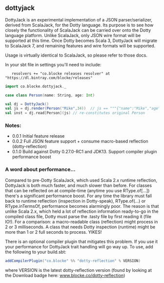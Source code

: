 ## dottyjack

DottyJack is an experimental implementation of a JSON parser/serializer, derived from ScalaJack, for the Dotty language.  Its purpose is to see how closely the functionality of ScalaJack can be carried over onto the Dotty language platform.  Unlike ScalaJack, only JSON wire format will be supported at this time.  Once Dotty becomes Scala 3, DottyJack will migrate to ScalaJack 7, and remaining features and wire formats will be supported.

Usage is virtually identical to ScalaJack, so please refer to those docs.

In your sbt file in settings you'll need to include:  
```
   resolvers += "co.blocke releases resolver" at "https://dl.bintray.com/blocke/releases"
```

```scala
import co.blocke.dottyjack._

case class Person(name: String, age: Int)

val dj = DottyJack()
val js = dj.render(Person("Mike",34))  // js == """{"name":"Mike","age":34}"""
val inst = dj.read[Person](js) // re-constitutes original Person
```


### Notes:

* 0.0.1 Initial feature release
* 0.0.2 Full JSON feature support + consume macro-based reflection (dotty-reflection)
* 0.1.0 Build against Dotty 0.27.0-RC1 and JDK13.  Support compiler plugin performance boost


### A word about performance...
Compared to pre-Dotty ScalaJack, which used Scala 2.x runtime reflection, DottyJack is both much faster, and much slower than before.  For classes
that can be reflected on at compile-time (anytime you use RType.of[...]) there's a significant performance boost.  For any time the 
library must fall back to runtime reflection (inspection in Dotty-speak), RType.of(...) or RType.inTermsOf[](), performance becomes alarmingly poor.  The 
reason is that unlike Scala 2.x, which held a lot of reflection information ready-to-go in the compiled class file, Dotty must parse the .tasty file by 
first reading it (file IO!).  For a comparison: a macro-readable class (reflection) might process in 2 or 3 milliseconds.  A class that needs Dotty 
inspection (runtime) might be more than 1 or 2 full seconds to process.  YIKES!  

There is an optional compiler plugin that mitigates this problem.  If you use it your performance for DottyJack trait handling will go way up.  To use, add
the following to your build.sbt:

```scala
addCompilerPlugin("co.blocke" %% "dotty-reflection" % VERSION)
```
where VERSION is the latest dotty-reflection version (found by looking at the Download badge here: www.blocke.co/dotty-reflection)
